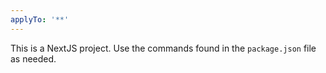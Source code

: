 ```yaml
---
applyTo: '**'
---
```


This is a NextJS project. Use the commands found in the `package.json` file as needed.
